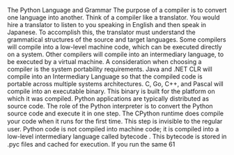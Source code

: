 The Python Language and Grammar The purpose of a compiler is to convert one language into another. Think of a compiler like a translator. You would hire a translator to listen to you speaking in English and then speak in Japanese. To accomplish this, the translator must understand the grammatical structures of the source and target languages. Some compilers will compile into a low-level machine code, which can be executed directly on a system. Other compilers will compile into an intermediary language, to be executed by a virtual machine. A consideration when choosing a compiler is the system portability requirements.  Java  and  .NET CLR  will compile into an Intermediary Language so that the compiled code is portable across multiple systems architectures. C, Go, C++, and Pascal will compile into an executable binary. This binary is built for the platform on which it was compiled. Python applications are typically distributed as source code. The role of the Python interpreter is to convert the Python source code and execute it in one step. The CPython runtime does compile your code when it runs for the ﬁrst time. This step is invisible to the regular user. Python code is not compiled into machine code; it is compiled into a low-level intermediary language called  bytecode . This bytecode is stored in  .pyc  ﬁles and cached for execution. If you run the same 61